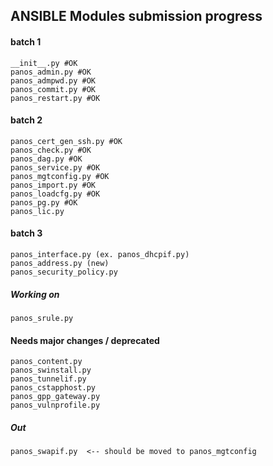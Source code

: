 ## ANSIBLE Modules submission progress

#### batch 1
    __init__.py #OK
    panos_admin.py #OK
    panos_admpwd.py #OK
    panos_commit.py #OK
    panos_restart.py #OK

#### batch 2
    panos_cert_gen_ssh.py #OK
    panos_check.py #OK
    panos_dag.py #OK
    panos_service.py #OK
    panos_mgtconfig.py #OK
    panos_import.py #OK
    panos_loadcfg.py #OK
    panos_pg.py #OK
    panos_lic.py
    
#### batch 3
    panos_interface.py (ex. panos_dhcpif.py)
    panos_address.py (new)
    panos_security_policy.py

##### Working on
    panos_srule.py

#### Needs major changes / deprecated
    panos_content.py
    panos_swinstall.py
    panos_tunnelif.py
    panos_cstapphost.py
    panos_gpp_gateway.py
    panos_vulnprofile.py

##### Out
    panos_swapif.py  <-- should be moved to panos_mgtconfig

